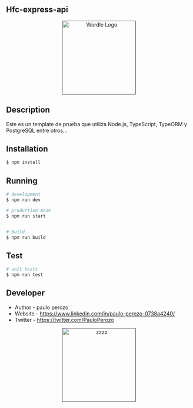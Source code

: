 ## Hfc-express-api

<p align="center">
  <a href="" target="blank"><img src="https://es.wikipedia.org/wiki/Holafly#/media/Archivo:Holafly-logo.svg" width="200" alt="Wordle Logo" /></a>
</p>

## Description

Este es un template de prueba que utiliza Node.js, TypeScript, TypeORM y PostgreSQL entre otros...

## Installation

```bash
$ npm install
```

## Running

```bash
# development
$ npm run dev

# production mode
$ npm run start


# Build
$ npm run build
```

## Test

```bash
# unit tests
$ npm run test
```

## Developer

-   Author - paulo perozo
-   Website - https://www.linkedin.com/in/paulo-perozo-0738a4240/
-   Twitter - https://twitter.com/PauloPerozo

<p align="center">
  <a href="" target="blank"><img src="https://www.artistapirata.com/wp-content/uploads/2018/12/programas-full-linux-descargar-programas-linux-300x181.jpg" width="200" alt="zzzz" /></a>
</p>
